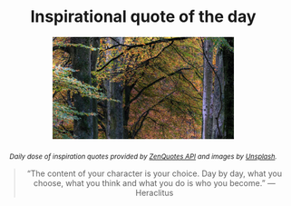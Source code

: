 
<div align="center">

# Inspirational quote of the day

<img src="./data/photo.jpeg" alt="Beautiful nature photo" width="320" height="180">

<sub><i>Daily dose of inspiration quotes provided by [ZenQuotes API](https://zenquotes.io/) and images by [Unsplash](https://unsplash.com/).</i></sub>


<blockquote>&ldquo;The content of your character is your choice. Day by day, what you choose, what you think and what you do is who you become.&rdquo; &mdash; <footer>Heraclitus</footer></blockquote>

</div>
